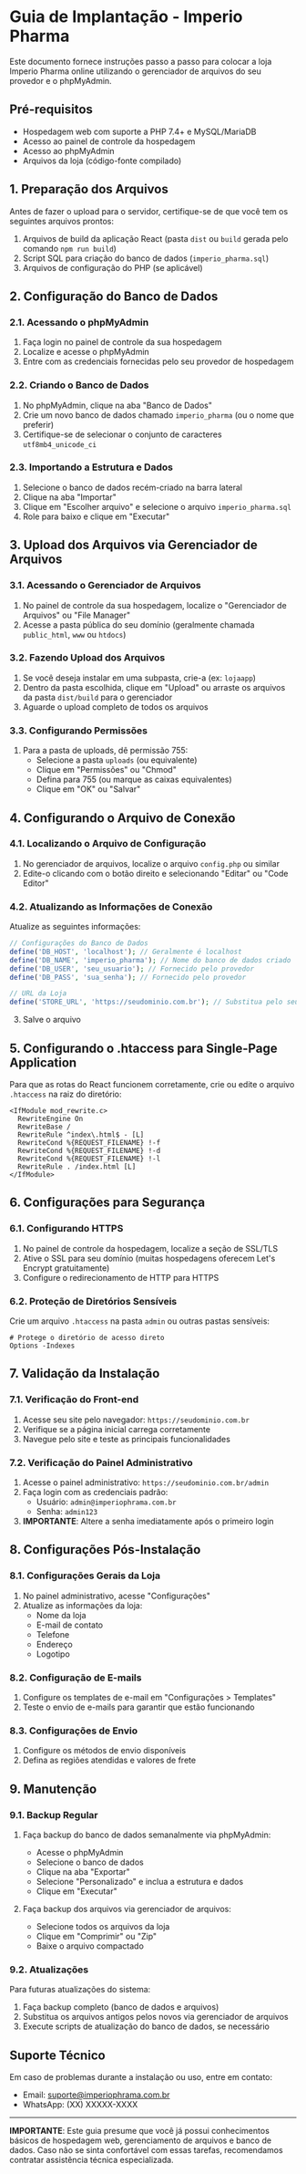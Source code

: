 
# Guia de Implantação - Imperio Pharma

Este documento fornece instruções passo a passo para colocar a loja Imperio Pharma online utilizando o gerenciador de arquivos do seu provedor e o phpMyAdmin.

## Pré-requisitos

- Hospedagem web com suporte a PHP 7.4+ e MySQL/MariaDB
- Acesso ao painel de controle da hospedagem
- Acesso ao phpMyAdmin
- Arquivos da loja (código-fonte compilado)

## 1. Preparação dos Arquivos

Antes de fazer o upload para o servidor, certifique-se de que você tem os seguintes arquivos prontos:

1. Arquivos de build da aplicação React (pasta `dist` ou `build` gerada pelo comando `npm run build`)
2. Script SQL para criação do banco de dados (`imperio_pharma.sql`)
3. Arquivos de configuração do PHP (se aplicável)

## 2. Configuração do Banco de Dados

### 2.1. Acessando o phpMyAdmin

1. Faça login no painel de controle da sua hospedagem
2. Localize e acesse o phpMyAdmin
3. Entre com as credenciais fornecidas pelo seu provedor de hospedagem

### 2.2. Criando o Banco de Dados

1. No phpMyAdmin, clique na aba "Banco de Dados"
2. Crie um novo banco de dados chamado `imperio_pharma` (ou o nome que preferir)
3. Certifique-se de selecionar o conjunto de caracteres `utf8mb4_unicode_ci`

### 2.3. Importando a Estrutura e Dados

1. Selecione o banco de dados recém-criado na barra lateral
2. Clique na aba "Importar"
3. Clique em "Escolher arquivo" e selecione o arquivo `imperio_pharma.sql`
4. Role para baixo e clique em "Executar"

## 3. Upload dos Arquivos via Gerenciador de Arquivos

### 3.1. Acessando o Gerenciador de Arquivos

1. No painel de controle da sua hospedagem, localize o "Gerenciador de Arquivos" ou "File Manager"
2. Acesse a pasta pública do seu domínio (geralmente chamada `public_html`, `www` ou `htdocs`)

### 3.2. Fazendo Upload dos Arquivos

1. Se você deseja instalar em uma subpasta, crie-a (ex: `lojaapp`)
2. Dentro da pasta escolhida, clique em "Upload" ou arraste os arquivos da pasta `dist/build` para o gerenciador
3. Aguarde o upload completo de todos os arquivos

### 3.3. Configurando Permissões

1. Para a pasta de uploads, dê permissão 755:
   - Selecione a pasta `uploads` (ou equivalente)
   - Clique em "Permissões" ou "Chmod"
   - Defina para 755 (ou marque as caixas equivalentes)
   - Clique em "OK" ou "Salvar"

## 4. Configurando o Arquivo de Conexão

### 4.1. Localizando o Arquivo de Configuração

1. No gerenciador de arquivos, localize o arquivo `config.php` ou similar
2. Edite-o clicando com o botão direito e selecionando "Editar" ou "Code Editor"

### 4.2. Atualizando as Informações de Conexão

Atualize as seguintes informações:

```php
// Configurações do Banco de Dados
define('DB_HOST', 'localhost'); // Geralmente é localhost
define('DB_NAME', 'imperio_pharma'); // Nome do banco de dados criado
define('DB_USER', 'seu_usuario'); // Fornecido pelo provedor
define('DB_PASS', 'sua_senha'); // Fornecido pelo provedor

// URL da Loja
define('STORE_URL', 'https://seudominio.com.br'); // Substitua pelo seu domínio
```

3. Salve o arquivo

## 5. Configurando o .htaccess para Single-Page Application

Para que as rotas do React funcionem corretamente, crie ou edite o arquivo `.htaccess` na raiz do diretório:

```
<IfModule mod_rewrite.c>
  RewriteEngine On
  RewriteBase /
  RewriteRule ^index\.html$ - [L]
  RewriteCond %{REQUEST_FILENAME} !-f
  RewriteCond %{REQUEST_FILENAME} !-d
  RewriteCond %{REQUEST_FILENAME} !-l
  RewriteRule . /index.html [L]
</IfModule>
```

## 6. Configurações para Segurança

### 6.1. Configurando HTTPS

1. No painel de controle da hospedagem, localize a seção de SSL/TLS
2. Ative o SSL para seu domínio (muitas hospedagens oferecem Let's Encrypt gratuitamente)
3. Configure o redirecionamento de HTTP para HTTPS

### 6.2. Proteção de Diretórios Sensíveis

Crie um arquivo `.htaccess` na pasta `admin` ou outras pastas sensíveis:

```
# Protege o diretório de acesso direto
Options -Indexes
```

## 7. Validação da Instalação

### 7.1. Verificação do Front-end

1. Acesse seu site pelo navegador: `https://seudominio.com.br`
2. Verifique se a página inicial carrega corretamente
3. Navegue pelo site e teste as principais funcionalidades

### 7.2. Verificação do Painel Administrativo

1. Acesse o painel administrativo: `https://seudominio.com.br/admin`
2. Faça login com as credenciais padrão:
   - Usuário: `admin@imperiophrama.com.br`
   - Senha: `admin123`
3. **IMPORTANTE**: Altere a senha imediatamente após o primeiro login

## 8. Configurações Pós-Instalação

### 8.1. Configurações Gerais da Loja

1. No painel administrativo, acesse "Configurações"
2. Atualize as informações da loja:
   - Nome da loja
   - E-mail de contato
   - Telefone
   - Endereço
   - Logotipo

### 8.2. Configuração de E-mails

1. Configure os templates de e-mail em "Configurações > Templates"
2. Teste o envio de e-mails para garantir que estão funcionando

### 8.3. Configurações de Envio

1. Configure os métodos de envio disponíveis
2. Defina as regiões atendidas e valores de frete

## 9. Manutenção

### 9.1. Backup Regular

1. Faça backup do banco de dados semanalmente via phpMyAdmin:
   - Acesse o phpMyAdmin
   - Selecione o banco de dados
   - Clique na aba "Exportar"
   - Selecione "Personalizado" e inclua a estrutura e dados
   - Clique em "Executar"

2. Faça backup dos arquivos via gerenciador de arquivos:
   - Selecione todos os arquivos da loja
   - Clique em "Comprimir" ou "Zip"
   - Baixe o arquivo compactado

### 9.2. Atualizações

Para futuras atualizações do sistema:

1. Faça backup completo (banco de dados e arquivos)
2. Substitua os arquivos antigos pelos novos via gerenciador de arquivos
3. Execute scripts de atualização do banco de dados, se necessário

## Suporte Técnico

Em caso de problemas durante a instalação ou uso, entre em contato:

- Email: suporte@imperiophrama.com.br
- WhatsApp: (XX) XXXXX-XXXX

---

**IMPORTANTE**: Este guia presume que você já possui conhecimentos básicos de hospedagem web, gerenciamento de arquivos e banco de dados. Caso não se sinta confortável com essas tarefas, recomendamos contratar assistência técnica especializada.
